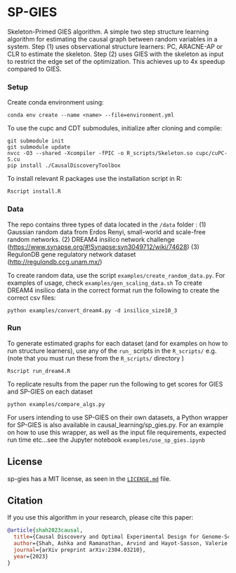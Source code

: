 # SP-GIES
Skeleton-Primed GIES algorithm. A simple two step structure learning algorithm for estimating the causal graph between
random variables in a system. Step (1) uses observational structure learners: PC, ARACNE-AP or 
CLR to estimate the skeleton. Step (2) uses GIES with the skeleton as input to restrict the edge set of the optimization. 
This achieves up to 4x speedup compared to GIES. 

### Setup
Create conda environment using:
```
conda env create --name <name> --file=environment.yml 
```
To use the cupc and CDT submodules, initialize after cloning and compile:
```
git submodule init
git submodule update
nvcc -O3 --shared -Xcompiler -fPIC -o R_scripts/Skeleton.so cupc/cuPC-S.cu
pip install ./CausalDiscoveryToolbox
```
To install relevant R packages use the installation script in R:
```
Rscript install.R
```

### Data
The repo contains three types of data located in the ```/data``` folder : (1) Gaussian random data from Erdos Renyi, small-world and scale-free random networks.
(2) DREAM4 insilico network challenge (https://www.synapse.org/#!Synapse:syn3049712/wiki/74628) (3) RegulonDB gene regulatory network dataset (http://regulondb.ccg.unam.mx/)

To create random data, use the script ```examples/create_random_data.py```. For examples of usage, check ```examples/gen_scaling_data.sh```
To create DREAM4 insilico data in the correct format run the following to create the correct csv files:
``` 
python examples/convert_dream4.py -d insilico_size10_3 
```

### Run
To generate estimated graphs for each dataset (and for examples on how to run structure learners), use any of the 
```run_``` scripts in the ```R_scripts/``` e.g. (note that you must run these from the ```R_scripts/``` directory )
```
Rscript run_dream4.R
```
To replicate results from the paper run the following to get scores for GIES and SP-GIES on each dataset
```
python examples/compare_algs.py
``` 

For users intending to use SP-GIES on their own datasets, a Python wrapper for SP-GIES is also available in causal_learning/sp_gies.py. 
For an example on how to use this wrapper, as well as the input file requirements, expected run time etc...see the Jupyter notebook ```examples/use_sp_gies.ipynb```

## License

sp-gies has a MIT license, as seen in the [`LICENSE.md`](https://github.com/shahashka/SP-GIES/blob/main/LICENSE.md) file.

## Citation

If you use this algorithm in your research, please cite this paper:

```bibtex
@article{shah2023causal,
  title={Causal Discovery and Optimal Experimental Design for Genome-Scale Biological Network Recovery},
  author={Shah, Ashka and Ramanathan, Arvind and Hayot-Sasson, Valerie and Stevens, Rick},
  journal={arXiv preprint arXiv:2304.03210},
  year={2023}
}
```